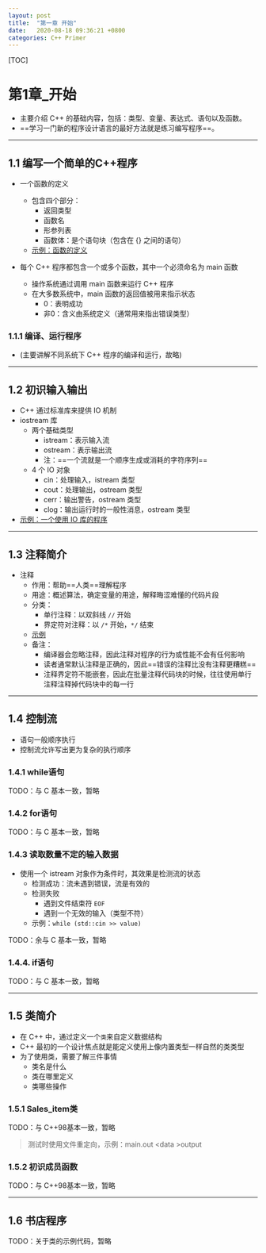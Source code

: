 ```yaml
---
layout: post
title:  "第一章 开始"
date:   2020-08-18 09:36:21 +0800
categories: C++ Primer
---
```


[TOC]

# 第1章_开始

- 主要介绍 C++ 的基础内容，包括：类型、变量、表达式、语句以及函数。
- ==学习一门新的程序设计语言的最好方法就是练习编写程序==。

---
## 1.1 编写一个简单的C++程序

- 一个函数的定义
  - 包含四个部分：
    - 返回类型
    - 函数名
    - 形参列表
    - 函数体：是个语句块（包含在 {} 之间的语句）
  - [示例：函数的定义](./examples/01/1.1.1.cc)
    
- 每个 C++ 程序都包含一个或多个函数，其中一个必须命名为 main 函数
  - 操作系统通过调用 main 函数来运行 C++ 程序
  - 在大多数系统中，main 函数的返回值被用来指示状态
    - 0：表明成功
    - 非0：含义由系统定义（通常用来指出错误类型）

### 1.1.1 编译、运行程序

- (主要讲解不同系统下 C++ 程序的编译和运行，故略)

---
## 1.2 初识输入输出

- C++ 通过标准库来提供 IO 机制
- iostream 库
  - 两个基础类型
    - istream：表示输入流
    - ostream：表示输出流
    - 注：==一个流就是一个顺序生成或消耗的字符序列==
  - 4 个 IO 对象
    - cin：处理输入，istream 类型
    - cout：处理输出，ostream 类型
    - cerr：输出警告，ostream 类型
    - clog：输出运行时的一般性消息，ostream 类型
- [示例：一个使用 IO 库的程序](./examples/01/1.2.1.cc)

---
## 1.3 注释简介

- 注释
  - 作用：帮助==人类==理解程序
  - 用途：概述算法，确定变量的用途，解释晦涩难懂的代码片段
  - 分类：
    - 单行注释：以双斜线 `//` 开始
    - 界定符对注释：以 `/*` 开始，`*/` 结束
  - [示例](./examples/01/1.2.1.cc)
  - 备注：
    - 编译器会忽略注释，因此注释对程序的行为或性能不会有任何影响
    - 读者通常默认注释是正确的，因此==错误的注释比没有注释更糟糕==
    - 注释界定符不能嵌套，因此在批量注释代码块的时候，往往使用单行注释注释掉代码块中的每一行

---
## 1.4 控制流

- 语句一般顺序执行
- 控制流允许写出更为复杂的执行顺序

### 1.4.1 while语句

TODO：与 C 基本一致，暂略

### 1.4.2 for语句

TODO：与 C 基本一致，暂略

### 1.4.3 读取数量不定的输入数据

- 使用一个 istream 对象作为条件时，其效果是检测流的状态
  - 检测成功：流未遇到错误，流是有效的
  - 检测失败
    - 遇到文件结束符 `EOF`
    - 遇到一个无效的输入（类型不符）
  - 示例：`while (std::cin >> value)`

TODO：余与 C 基本一致，暂略

### 1.4.4. if语句

TODO：与 C 基本一致，暂略

---
## 1.5 类简介

- 在 C++ 中，通过定义一个`类`来自定义数据结构
- C++ 最初的一个设计焦点就是能定义使用上像内置类型一样自然的类类型
- 为了使用类，需要了解三件事情
  - 类名是什么
  - 类在哪里定义
  - 类哪些操作

### 1.5.1 Sales_item类

TODO：与 C++98基本一致，暂略

> 测试时使用文件重定向，示例：main.out  \<data  >output

### 1.5.2 初识成员函数

TODO：与 C++98基本一致，暂略

---
## 1.6 书店程序

TODO：关于类的示例代码，暂略

